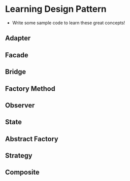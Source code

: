 # Learning Design Pattern

- Write some sample code to learn these great concepts!

## Adapter

## Facade

## Bridge

## Factory Method

## Observer

## State

## Abstract Factory

## Strategy

## Composite
